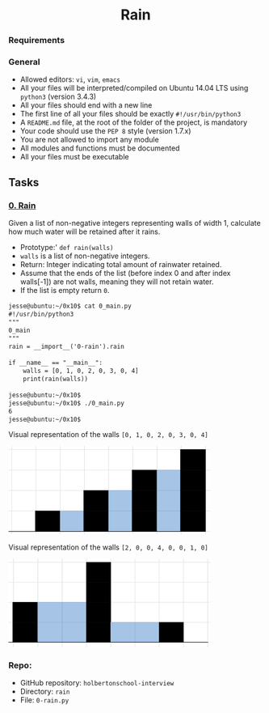 <h1 align="center">Rain</h1>

### Requirements
### General

* Allowed editors: `vi`, `vim`, `emacs`
* All your files will be interpreted/compiled on Ubuntu 14.04 LTS using `python3` (version 3.4.3)
* All your files should end with a new line
* The first line of all your files should be exactly `#!/usr/bin/python3`
* A `README.md` file, at the root of the folder of the project, is mandatory
* Your code should use the `PEP 8` style (version 1.7.x)
* You are not allowed to import any module
* All modules and functions must be documented
* All your files must be executable

## Tasks

### [0. Rain](./0-rain.py)
Given a list of non-negative integers representing walls of width 1, calculate how much water will be retained after it rains.

* Prototype:' `def rain(walls)`
* `walls` is a list of non-negative integers.
* Return: Integer indicating total amount of rainwater retained.
* Assume that the ends of the list (before index 0 and after index walls[-1]) are not walls, meaning they will not retain water.
* If the list is empty return `0`.
```
jesse@ubuntu:~/0x10$ cat 0_main.py
#!/usr/bin/python3
"""
0_main
"""
rain = __import__('0-rain').rain

if __name__ == "__main__":
    walls = [0, 1, 0, 2, 0, 3, 0, 4]
    print(rain(walls))

jesse@ubuntu:~/0x10$
jesse@ubuntu:~/0x10$ ./0_main.py
6
jesse@ubuntu:~/0x10$
```
Visual representation of the walls `[0, 1, 0, 2, 0, 3, 0, 4]`

<p align="left">
	<img width="400" height="175" src="./images/rain1.png" alt="C Logo">
</p>


Visual representation of the walls `[2, 0, 0, 4, 0, 0, 1, 0]`

<p align="left">
	<img width="400" height="175" src="./images/rain2.png" alt="C Logo">
</p>


### Repo:

* GitHub repository: `holbertonschool-interview`
* Directory: `rain`
* File: `0-rain.py`


